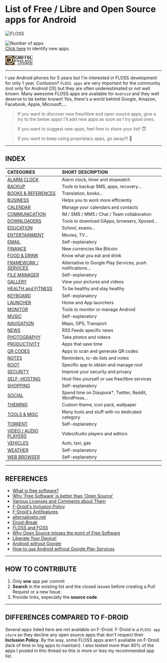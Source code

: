 # List of Free / Libre and Open Source apps for Android

![FLOSS](https://osine.cozycloud.cc/public/files/files/29d741f0656d854c9750d3486205883a/attach/FLOSS_banner.png)

![Number of apps](https://img.shields.io/badge/Apps-344-brightgreen.svg?style=flat-square)  
[Click here](https://gitlab.com/Primokorn/FLOSS_Android_apps/commits/master?utf8=%E2%9C%93&search=added) to identify new apps.  

![License](Pictures/gnu-fdl.png)  

---

I use Android phones for 5 years but I'm interested in FLOSS development for only 1 year. Conlusion? `FLOSS apps` are very important for the community (not only for Android OS) but they are often underestimated or not well known.
Many awesome FLOSS apps are available for `Android` and they well deserve to be better known! Yes, there's a world behind Google, Amazon, Facebook, Apple, Microsoft,...

> If you want to discover new free/libre and open source apps, give a try to the below apps! I'll add new apps as soon as I try good ones.

> If you want to suggest new apps, feel free to share your list! :innocent:

> If you want to keep using proprietary apps, go away!!! :japanese_goblin:


***

## INDEX

| **CATEGORIES** | **SHORT DESCRIPTION** | 
| :----------- | :----------- | 
[ALARM CLOCK](Categories/Alarm_clock.md) | Alarm clock, timer and stopwatch
[BACKUP](Categories/Backup.md) | Tools to backup SMS, apps, recovery...
[BOOKS & REFERENCES](Categories/Books.md) | Translation, books...
[BUSINESS](Categories/Business.md) | Helps you to work more efficiently
[CALENDAR](Categories/Calendar.md) | Manage your calendars and contacts
[COMMUNICATION](Categories/Communication.md) | IM / SMS / MMS / Chat / Team collaboration
[DOWNLOADERS](Categories/Downloaders.md) | Tools to download GApps, browsers, Xposed...
[EDUCATION](Categories/Education.md) | School, exams...
[ENTERTAINMENT](Categories/Entertainment.md) | Movies, TV...
[EMAIL](Categories/Email.md) | Self-explanatory
[FINANCE](Categories/Finance.md) | New currencies like Bitcoin
[FOOD & DRINK](Categories/Food_drink.md) | Know what you eat and drink
[FRAMEWORK / SERVICES](Categories/Framework.md) | Alternative to Google Play Services, push notifications...
[FILE MANAGER](Categories/File_manager.md) | Self-explanatory
[GALLERY](Categories/Gallery.md) | View your pictures and videos
[HEALTH and FITNESS](Categories/Health_Fitness.md) | To be healthy and stay healthy
[KEYBOARD](Categories/Keyboard.md) | Self-explanatory
[LAUNCHER](Categories/Launcher.md) | Home and App launchers
[MONITOR](Categories/Monitor.md) | Tools to monitor or manage Android
[MUSIC](Categories/Music.md) | Self-explanatory
[NAVIGATION](Categories/Navigation.md) | Maps, GPS, Transport
[NEWS](Categories/News.md) | RSS Feeds specific news
[PHOTOGRAPHY](Categories/Photography.md) | Take photos and videos
[PRODUCTIVITY](Categories/Productivity.md) | Apps that save time
[QR CODES](Categories/QR.md) | Apps to scan and generate QR codes
[NOTES](Categories/Notes.md) | Reminders, to-do lists and notes
[ROOT](Categories/Root.md) | Specific app to obtain and manage root
[SECURITY](Categories/Security.md) | Improve your security and privacy
[SELF-HOSTING](Categories/Self_hosting.md) | Host files yourself or use free/libre services
[SHOPPING](Categories/Shopping.md) | Self-explanatory
[SOCIAL](Categories/Social.md) | Spend time on Diaspora*, Twitter, Reddit, WordPress...
[THEMING](Categories/Theming.md) | Custom theme, icon pack, wallpaper
[TOOLS & MISC](Categories/Tools_Misc.md) | Many tools and stuff with no dedicated category
[TORRENT](Categories/Torrent.md) | Self-explanatory
[VIDEO / AUDIO PLAYERS](Categories/Video_Audio_Players.md) | Video/Audio players and editors
[VEHICLES](Categories/Vehicles.md) | Auto, taxi, gas
[WEATHER](Categories/Weather.md) | Self-explanatory
[WEB BROWSER](Categories/Web.md) | Self-explanatory

***


## REFERENCES
- [What is free software?](https://www.gnu.org/philosophy/free-sw.en.html)
- [Why 'Free Software' is better than 'Open Source'](https://www.gnu.org/philosophy/free-software-for-freedom.en.html)
- [Various Licenses and Comments about Them](https://www.gnu.org/licenses/license-list.en.html)
- [F-Droid's Inclusion Policy](https://f-droid.org/wiki/page/Inclusion_Policy)
- [F-Droid's Antifeatures](https://f-droid.org/wiki/page/Antifeatures)
- [alternativeto.net](http://alternativeto.net/)
- [Droid-Break](https://droid-break.info/)
- [FLOSS and FOSS](https://www.gnu.org/philosophy/floss-and-foss.en.html)
- [Why Open Source misses the point of Free Software](https://www.gnu.org/philosophy/open-source-misses-the-point.en.html)
- [Liberate Your Device!](https://fsfe.org/campaigns/android/liberate.en.html)
- [Android without Google](https://android.izzysoft.de/articles/named/android-without-google-1)  
- [How to use Android without Google Play Services](https://shadow53.com/no-gapps/)

***


## HOW TO CONTRIBUTE
1. Only **one** app per commit
2. **Search** in the existing list and the closed issues before creating a Pull Request or a new Issue.
3. Provide links, especially the **source code**.

***


## DIFFERENCES COMPARED TO F-DROID
Several apps listed here are not available on F-Droid. F-Droid is a `FLOSS app store` so they decline any open source apps that don't respect their **Inclusion Policy**. By the way, some FLOSS apps aren't available on F-Droid (lack of time or big apps to maintain).
I also tested more than 80% of the apps I posted in this thread so this is more or less my recommended app list.